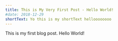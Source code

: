 ```yaml
---
title: This is My Very First Post - Hello World!
#date: 2018-12-29
shortText: Yo this is my shortText helloooooooo
---
```


This is my first blog post. Hello World!
